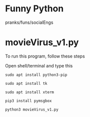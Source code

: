 # Funny Python

pranks/funs/socialEngs

# movieVirus_v1.py

To run this program, follow these steps

Open shell/terminal and type this

`sudo apt install python3-pip`

`sudo apt install tk`

`sudo apt install xterm`

`pip3 install pymsgbox`

`python3 movieVirus_v1.py`

